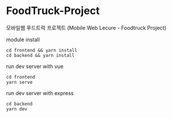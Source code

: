 # FoodTruck-Project
모바일웹 푸드트럭 프로젝트 (Mobile Web Lecure - Foodtruck Project)

module install
```
cd frontend && yarn install
cd backend && yarn install
```

run dev server with vue
```
cd frontend
yarn serve
```

run dev server with express
```
cd backend
yarn dev
```
